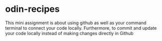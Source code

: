 # odin-recipes
This mini assignment is about using github as well as your command terminal to connect your code locally. Furthermore, to commit and update your code locally instead of making changes directly in Github